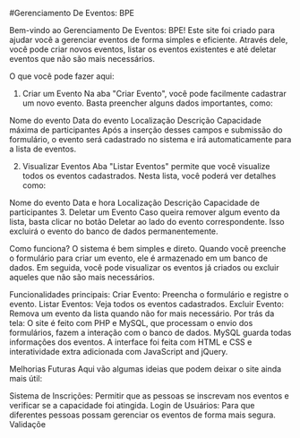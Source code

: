 #Gerenciamento De Eventos: BPE

Bem-vindo ao Gerenciamento De Eventos: BPE! Este site foi criado para ajudar você a gerenciar eventos de forma simples e eficiente. Através dele, você pode criar novos eventos, listar os eventos existentes e até deletar eventos que não são mais necessários.

O que você pode fazer aqui:
1. Criar um Evento
Na aba "Criar Evento", você pode facilmente cadastrar um novo evento. Basta preencher alguns dados importantes, como:

Nome do evento
Data do evento
Localização
Descrição
Capacidade máxima de participantes
Após a inserção desses campos e submissão do formulário, o evento será cadastrado no sistema e irá automaticamente para a lista de eventos.

2. Visualizar Eventos
Aba "Listar Eventos" permite que você visualize todos os eventos cadastrados. Nesta lista, você poderá ver detalhes como:

Nome do evento
Data e hora
Localização
Descrição
Capacidade de participantes
3. Deletar um Evento
Caso queira remover algum evento da lista, basta clicar no botão Deletar ao lado do evento correspondente. Isso excluirá o evento do banco de dados permanentemente.

Como funciona?
O sistema é bem simples e direto. Quando você preenche o formulário para criar um evento, ele é armazenado em um banco de dados. Em seguida, você pode visualizar os eventos já criados ou excluir aqueles que não são mais necessários.

Funcionalidades principais:
Criar Evento: Preencha o formulário e registre o evento.
Listar Eventos: Veja todos os eventos cadastrados.
Excluir Evento: Remova um evento da lista quando não for mais necessário.
Por trás da tela:
O site é feito com PHP e MySQL, que processam o envio dos formulários, fazem a interação com o banco de dados. MySQL guarda todas informações dos eventos. A interface foi feita com HTML e CSS e interatividade extra adicionada com JavaScript and jQuery.

 Melhorias Futuras
Aqui vão algumas ideias que podem deixar o site ainda mais útil:

Sistema de Inscrições: Permitir que as pessoas se inscrevam nos eventos e verificar se a capacidade foi atingida.
Login de Usuários: Para que diferentes pessoas possam gerenciar os eventos de forma mais segura.
Validaçõe
